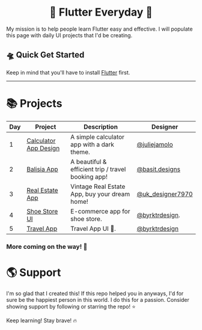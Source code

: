 <h1 align="center"> 🦄 Flutter Everyday 🦄 </h1>

My mission is to help people learn Flutter easy and effective. I will populate this page with daily UI projects that I'd be creating. 

## 🛸 Quick Get Started

Keep in mind that you'll have to install [Flutter](https://flutter.dev/) first.

<hr>

# 📚 Projects

| Day | Project | Description | Designer |
| --- | --- | --- | --- |
| 1 | [Calculator App Design](https://github.com/HeySreelal/CalculatorUI) | A simple calculator app with a dark theme. | [@juliejamolo](https://www.instagram.com/p/CcFMbBHPb8T/) |
| 2 | [Balisia App](https://github.com/HeySreelal/balisia) | A beautiful & efficient trip / travel booking app! | [@basit.designs](https://www.instagram.com/basit.designs/)|
| 3 | [Real Estate App](https://github.com/HeySreelal/VintageRealEstateUI) | Vintage Real Estate App, buy your dream home! |  [@uk_designer7970](https://www.instagram.com/uk_designer7970/) |
| 4 | [Shoe Store UI](https://github.com/HeySreelal/ShoeStore-UI) | E-commerce app for shoe store. |  [@byrktrdesign](https://www.instagram.com/byrktrdesign/). |
| 5 | [ Travel App ](https://github.com/HeySreelal/Travel-App-UI) | Travel App UI 🦄. | [@byrktrdesign](https://www.instagram.com/byrktrdesign/) |

### More coming on the way! 🚀

# 🌎 Support 
I'm so glad that I created this! If this repo helped you in anyways, I'd for sure be the happiest person in this world. I do this for a passion. Consider showing support by following or starring the repo! ⭐️

Keep learning! Stay brave! 🔥
